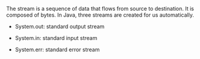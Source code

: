 The stream is a sequence of data that flows from source to destination.
It is composed of bytes. In Java, three streams are created for us
automatically.

- System.out: standard output stream

- System.in: standard input stream

- System.err: standard error stream